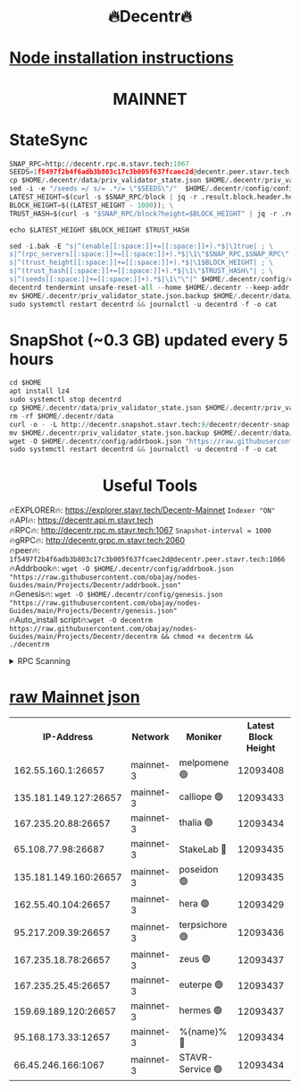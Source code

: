 <h1 align="center"> 🔥Decentr🔥</h1>

[Node installation instructions](https://github.com/obajay/nodes-Guides/tree/main/Projects/Decentr)
=
<h1 align="center"> MAINNET</h1>

# StateSync
```python
SNAP_RPC=http://decentr.rpc.m.stavr.tech:1067
SEEDS=1f5497f2b4f6adb3b803c17c3b005f637fcaec2d@decentr.peer.stavr.tech:1066
cp $HOME/.decentr/data/priv_validator_state.json $HOME/.decentr/priv_validator_state.json.backup
sed -i -e "/seeds =/ s/= .*/= \"$SEEDS\"/"  $HOME/.decentr/config/config.toml
LATEST_HEIGHT=$(curl -s $SNAP_RPC/block | jq -r .result.block.header.height); \
BLOCK_HEIGHT=$((LATEST_HEIGHT - 1000)); \
TRUST_HASH=$(curl -s "$SNAP_RPC/block?height=$BLOCK_HEIGHT" | jq -r .result.block_id.hash)

echo $LATEST_HEIGHT $BLOCK_HEIGHT $TRUST_HASH

sed -i.bak -E "s|^(enable[[:space:]]+=[[:space:]]+).*$|\1true| ; \
s|^(rpc_servers[[:space:]]+=[[:space:]]+).*$|\1\"$SNAP_RPC,$SNAP_RPC\"| ; \
s|^(trust_height[[:space:]]+=[[:space:]]+).*$|\1$BLOCK_HEIGHT| ; \
s|^(trust_hash[[:space:]]+=[[:space:]]+).*$|\1\"$TRUST_HASH\"| ; \
s|^(seeds[[:space:]]+=[[:space:]]+).*$|\1\"\"|" $HOME/.decentr/config/config.toml
decentrd tendermint unsafe-reset-all --home $HOME/.decentr --keep-addr-book
mv $HOME/.decentr/priv_validator_state.json.backup $HOME/.decentr/data/priv_validator_state.json
sudo systemctl restart decentrd && journalctl -u decentrd -f -o cat
```
# SnapShot (~0.3 GB) updated every 5 hours
```python
cd $HOME
apt install lz4
sudo systemctl stop decentrd
cp $HOME/.decentr/data/priv_validator_state.json $HOME/.decentr/priv_validator_state.json.backup
rm -rf $HOME/.decentr/data
curl -o - -L http://decentr.snapshot.stavr.tech:9/decentr/decentr-snap.tar.lz4 | lz4 -c -d - | tar -x -C $HOME/.decentr --strip-components 2
mv $HOME/.decentr/priv_validator_state.json.backup $HOME/.decentr/data/priv_validator_state.json
wget -O $HOME/.decentr/config/addrbook.json "https://raw.githubusercontent.com/obajay/nodes-Guides/main/Projects/Decentr/addrbook.json"
sudo systemctl restart decentrd && journalctl -u decentrd -f -o cat
```

 <h1 align="center"> Useful Tools</h1>

🔥EXPLORER🔥:     https://explorer.stavr.tech/Decentr-Mainnet        `Indexer "ON"` \
🔥API🔥:          https://decentr.api.m.stavr.tech \
🔥RPC🔥:          http://decentr.rpc.m.stavr.tech:1067              `Snapshot-interval = 1000` \
🔥gRPC🔥:         http://decentr.grpc.m.stavr.tech:2060 \
🔥peer🔥:         `1f5497f2b4f6adb3b803c17c3b005f637fcaec2d@decentr.peer.stavr.tech:1066` \
🔥Addrbook🔥:  `wget -O $HOME/.decentr/config/addrbook.json "https://raw.githubusercontent.com/obajay/nodes-Guides/main/Projects/Decentr/addrbook.json"` \
🔥Genesis🔥:  `wget -O $HOME/.decentr/config/genesis.json "https://raw.githubusercontent.com/obajay/nodes-Guides/main/Projects/Decentr/genesis.json"` \
🔥Auto_install script🔥:`wget -O decentrm https://raw.githubusercontent.com/obajay/nodes-Guides/main/Projects/Decentr/decentrm && chmod +x decentrm && ./decentrm`

<details>
<summary>RPC Scanning</summary>

<h2 align="center"> We scan nodes in real time every 4 hours. And we provide the final result of RPC endpoints.
We cannot influence the operation of these nodes in any way. </h2>


```python
If Voting Power is higher than 0 --> then the Node is a validator of the network and may be subject to attack and be a potential threat to the chain.
```
```python
We marked such validators with a red symbol
```

</details>

[raw Mainnet json](https://rpc-check.decentrm.stavr.tech/decentrm/rpc-decentrm-result.json)
=



<table><tr><th>IP-Address</th><th>Network</th><th>Moniker</th><th>Latest Block Height</th><th>Earliest Block Height</th><th>Catching Up</th><th>Tx Index</th><th>Voting Power</th><th>Scan Time</th></tr><tr><td>162.55.160.1:26657</td><td>mainnet-3</td><td>melpomene 🟢</td><td>12093408</td><td>1688950</td><td>False</td><td>on</td><td>0</td><td>2023-12-23T07:18:37.090260831UTC</td></tr><tr><td>135.181.149.127:26657</td><td>mainnet-3</td><td>calliope 🟢</td><td>12093433</td><td>1688950</td><td>False</td><td>on</td><td>0</td><td>2023-12-23T07:18:37.476087611UTC</td></tr><tr><td>167.235.20.88:26657</td><td>mainnet-3</td><td>thalia 🟢</td><td>12093434</td><td>1688950</td><td>False</td><td>on</td><td>0</td><td>2023-12-23T07:18:43.232958008UTC</td></tr><tr><td>65.108.77.98:26687</td><td>mainnet-3</td><td>StakeLab 🔴</td><td>12093435</td><td>1688950</td><td>False</td><td>on</td><td>5286831</td><td>2023-12-23T07:18:43.654790224UTC</td></tr><tr><td>135.181.149.160:26657</td><td>mainnet-3</td><td>poseidon 🟢</td><td>12093435</td><td>1688950</td><td>False</td><td>on</td><td>0</td><td>2023-12-23T07:18:46.335759000UTC</td></tr><tr><td>162.55.40.104:26657</td><td>mainnet-3</td><td>hera 🟢</td><td>12093429</td><td>1688950</td><td>False</td><td>on</td><td>0</td><td>2023-12-23T07:18:48.682875878UTC</td></tr><tr><td>95.217.209.39:26657</td><td>mainnet-3</td><td>terpsichore 🟢</td><td>12093436</td><td>1688950</td><td>False</td><td>on</td><td>0</td><td>2023-12-23T07:18:51.119672436UTC</td></tr><tr><td>167.235.18.78:26657</td><td>mainnet-3</td><td>zeus 🟢</td><td>12093437</td><td>1688950</td><td>False</td><td>on</td><td>0</td><td>2023-12-23T07:18:57.627501863UTC</td></tr><tr><td>167.235.25.45:26657</td><td>mainnet-3</td><td>euterpe 🟢</td><td>12093437</td><td>1688950</td><td>False</td><td>on</td><td>0</td><td>2023-12-23T07:18:59.906233962UTC</td></tr><tr><td>159.69.189.120:26657</td><td>mainnet-3</td><td>hermes 🟢</td><td>12093437</td><td>1688950</td><td>False</td><td>on</td><td>0</td><td>2023-12-23T07:19:00.160300274UTC</td></tr><tr><td>95.168.173.33:12657</td><td>mainnet-3</td><td>%{name}% 🔴</td><td>12093434</td><td>8964001</td><td>False</td><td>on</td><td>4173628</td><td>2023-12-23T07:18:38.563151148UTC</td></tr><tr><td>66.45.246.166:1067</td><td>mainnet-3</td><td>STAVR-Service 🟢</td><td>12093434</td><td>12093001</td><td>False</td><td>on</td><td>0</td><td>2023-12-23T07:18:38.034239882UTC</td></tr></table>